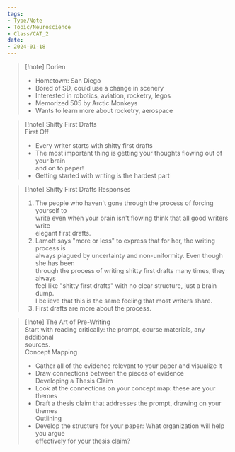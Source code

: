 ```yaml
---
tags:
- Type/Note
- Topic/Neuroscience
- Class/CAT_2
date:
- 2024-01-18
---
```

> [!note] Dorien  
> - Hometown: San Diego  
> - Bored of SD, could use a change in scenery  
> - Interested in robotics, aviation, rocketry, legos  
> - Memorized 505 by Arctic Monkeys  
> - Wants to learn more about rocketry, aerospace  

> [!note] Shitty First Drafts  
> First Off  
> - Every writer starts with shitty first drafts  
> - The most important thing is getting your thoughts flowing out of your brain  
>   and on to paper!  
> - Getting started with writing is the hardest part  

> [!note] Shitty First Drafts Responses  
> 1. The people who haven't gone through the process of forcing yourself to  
>    write even when your brain isn't flowing think that all good writers write  
>    elegant first drafts.  
> 2. Lamott says "more or less" to express that for her, the writing process is  
>    always plagued by uncertainty and non-uniformity. Even though she has been  
>    through the process of writing shitty first drafts many times, they always  
>    feel like "shitty first drafts" with no clear structure, just a brain dump.  
>    I believe that this is the same feeling that most writers share.  
> 3. First drafts are more about the process.  

> [!note] The Art of Pre-Writing  
> Start with reading critically: the prompt, course materials, any additional  
> sources.  
> Concept Mapping  
> - Gather all of the evidence relevant to your paper and visualize it  
> - Draw connections between the pieces of evidence  
> Developing a Thesis Claim  
> - Look at the connections on your concept map: these are your themes  
> - Draft a thesis claim that addresses the prompt, drawing on your themes  
> Outlining  
> - Develop the structure for your paper: What organization will help you argue  
>   effectively for your thesis claim?  

